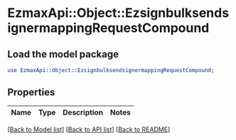 # EzmaxApi::Object::EzsignbulksendsignermappingRequestCompound

## Load the model package
```perl
use EzmaxApi::Object::EzsignbulksendsignermappingRequestCompound;
```

## Properties
Name | Type | Description | Notes
------------ | ------------- | ------------- | -------------

[[Back to Model list]](../README.md#documentation-for-models) [[Back to API list]](../README.md#documentation-for-api-endpoints) [[Back to README]](../README.md)


